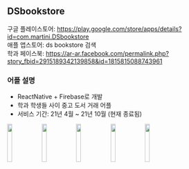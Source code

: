 ## DSbookstore

구글 플레이스토어: https://play.google.com/store/apps/details?id=com.martini.DSbookstore  
애플 앱스토어: ds bookstore 검색  
학과 페이스북: https://ar-ar.facebook.com/permalink.php?story_fbid=2915189342139858&id=1815815088743961

### 어플 설명
- ReactNative + Firebase로 개발
- 학과 학생들 사이 중고 도서 거래 어플
- 서비스 기간: 21년 4월 ~ 21년 10월 (현재 종료됨) 

<p float="left">
  <img src = "https://github.com/yeseoLee/DSbookstore/blob/main/Screenshots/appstore.png?raw=true" width="15%" height="15%">
  <img src = "https://github.com/yeseoLee/DSbookstore/blob/main/Screenshots/login.png?raw=true" width="15%" height="15%">
  <img src = "https://github.com/yeseoLee/DSbookstore/blob/main/Screenshots/home.png?raw=true" width="15%" height="15%">
  <img src = "https://github.com/yeseoLee/DSbookstore/blob/main/Screenshots/bookdetail.png?raw=true" width="15%" height="15%">
  <img src = "https://github.com/yeseoLee/DSbookstore/blob/main/Screenshots/profile.png?raw=true" width="15%" height="15%">
</p>
